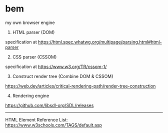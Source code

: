 # bem
my own browser engine

1. HTML parser (DOM)

specification at https://html.spec.whatwg.org/multipage/parsing.html#html-parser

2. CSS parser (CSSOM)

specification at https://www.w3.org/TR/cssom-1/

3. Construct render tree (Combine DOM & CSSOM)

https://web.dev/articles/critical-rendering-path/render-tree-construction

4. Rendering engine

https://github.com/libsdl-org/SDL/releases

---

HTML Element Reference List: https://www.w3schools.com/TAGS/default.asp 
